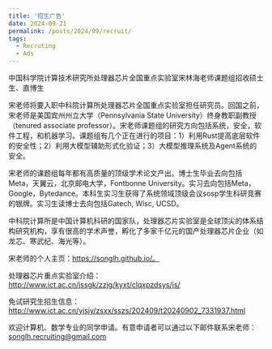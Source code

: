 ```yaml
---
title: '招生广告'
date: 2024-09-21
permalink: /posts/2024/09/recruit/
tags:
  - Recruting
  - Ads
---
```


中国科学院计算技术研究所处理器芯片全国重点实验室宋林海老师课题组招收硕士生、直博生

宋老师将要入职中科院计算所处理器芯片全国重点实验室担任研究员。回国之前，宋老师是美国宾州州立大学（Pennsylvania State University）终身教职副教授（tenured associate professor）。宋老师课题组的研究方向包括系统，安全，软件工程，和机器学习。课题组有几个正在进行的项目：1）利用Rust提高底层软件的安全性；2）利用大模型辅助形式化验证；3）大模型推理系统及Agent系统的安全。

宋老师的课题组每年都有高质量的顶级学术论文产出。博士生毕业去向包括Meta，天翼云，北京邮电大学，Fontbonne University。实习去向包括Meta，Google，Bytedance。本科生实习生获得了系统领域顶级会议sosp学生科研竞赛的银牌。实习生读博士去向包括Gatech, Wisc, UCSD。

中科院计算所是中国计算机科研的国家队，处理器芯片实验室是全球顶尖的体系结构研究机构，享有很高的学术声誉，孵化了多家千亿元的国产处理器芯片企业（如龙芯、寒武纪、海光等）。

宋老师的个人主页：https://songlh.github.io/。

处理器芯片重点实验室介绍：http://www.ict.ac.cn/jssgk/zzjg/kyxt/clqxpzdsys/js/

免试研究生招生信息：http://www.ict.ac.cn/yjsjy/zsxx/sszs/202409/t20240902_7331937.html

欢迎计算机、数学专业的同学申请。有意申请者可以通过以下邮件联系宋老师：songlh.recruiting@gmail.com